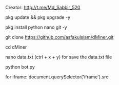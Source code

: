 Creator: http://t.me/Md_Sabbir_520

pkg update && pkg upgrade -y

pkg install python nano git -y

git clone https://github.com/asfakulsiam/dMiner.git

cd dMiner

nano data.txt (ctrl + x + y) for save the data.txt file

python bot.py



for iframe: document.querySelector('iframe').src
